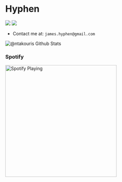 # Hyphen 


[![](https://vistr.dev/badge?repo=jameshyphen.jameshyphen&corners=square)](https://github.com/jameshyphen)
[![](https://img.shields.io/badge/-James%20Hyphen-blue?style=flat-square&logo=Linkedin&logoColor=white&link=https://www.linkedin.com/in/dzhemaptula/)](https://www.linkedin.com/in/dzhemaptula/)

- Contact me at: `james.hyphen@gmail.com`

<img alt="@ntakouris Github Stats" src="https://github-readme-stats.codestackr.vercel.app/api?username=jameshyphen&show_icons=true&hide_border=true" />


### Spotify
[<img src="https://now-playing-codestackr.vercel.app/api/spotify-playing" alt="Spotify Playing" width="350" />](https://open.spotify.com/user/1167279602?si=exmkFHBTSX2PqhR1vzfmNA)